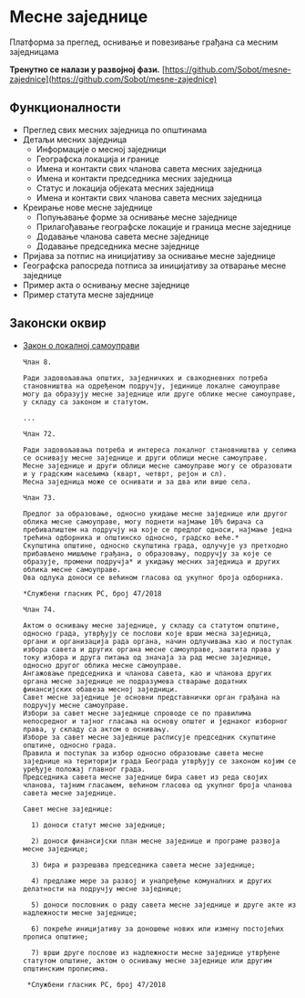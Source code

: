 # Месне заједнице
Платформа за преглед, оснивање и повезивање грађана са месним заједницама

**Тренутно се налази у развојној фази.**
[https://github.com/Sobot/mesne-zajednice](https://github.com/Sobot/mesne-zajednice)

## Функционалности

- Преглед свих месних заједница по општинама
- Детаљи месних заједница
  - Информације о месној заједници
  - Географска локација и границе
  - Имена и контакти свих чланова савета месних заједница
  - Имена и контакти председника месних заједница
  - Статус и локација објеката месних заједница
  - Имена и контакти свих чланова савета месних заједница
- Креирање нове месне заједнице
  - Попуњавање форме за оснивање месне заједнице
  - Прилагођавање географске локације и граница месне заједнице
  - Додавање чланова савета месне заједнице
  - Додавање председника месне заједнице
- Пријава за потпис на иницијативу за оснивање месне заједнице
- Географска рапосреда потписа за иницијативу за отварање месне заједнице
- Пример акта о оснивању месне заједнице
- Пример статута месне заједнице

## Законски оквир

- [Закон о локалној самоуправи](https://pravno-informacioni-sistem.rs/eli/rep/sgrs/skupstina/zakon/2007/129/2/reg)
    ```
    Члан 8.

    Ради задовољавања општих, заједничких и свакодневних потреба становништва на одређеном подручју, јединице локалне самоуправе могу да образују месне заједнице или друге облике месне самоуправе, у складу са законом и статутом.

    ... 

    Члан 72.
    
    Ради задовољавања потреба и интереса локалног становништва у селима се оснивају месне заједнице и други облици месне самоуправе.    
    Месне заједнице и други облици месне самоуправе могу се образовати и у градским насељима (кварт, четврт, рејон и сл).    
    Месна заједница може се оснивати и за два или више села.

    Члан 73.

    Предлог за образовање, односно укидање месне заједнице или другог облика месне самоуправе, могу поднети најмање 10% бирача са пребивалиштем на подручју на које се предлог односи, најмање једна трећина одборника и општинско односно, градско веће.*    
    Скупштина општине, односно скупштина града, одлучује уз претходно прибављено мишљење грађана, о образовању, подручју за које се образује, промени подручја* и укидању месних заједница и других облика месне самоуправе.    
    Ова одлука доноси се већином гласова од укупног броја одборника.
    
    *Службени гласник РС, број 47/2018
  
  Члан 74.

    Актом о оснивању месне заједнице, у складу са статутом општине, односно града, утврђују се послови које врши месна заједница, органи и организација рада органа, начин одлучивања као и поступак избора савета и других органа месне самоуправе, заштита права у току избора и друга питања од значаја за рад месне заједнице, односно другог облика месне самоуправе.    
    Ангажовање председника и чланова савета, као и чланова других органа месне заједнице не подразумева стварање додатних финансијских обавеза месној заједници.    
    Савет месне заједнице је основни представнички орган грађана на подручју месне самоуправе.    
    Избори за савет месне заједнице спроводе се по правилима непосредног и тајног гласања на основу општег и једнаког изборног права, у складу са актом о оснивању.    
    Изборе за савет месне заједнице расписује председник скупштине општине, односно града.    
    Правила и поступак за избор односно образовање савета месне заједнице на територији града Београда утврђују се законом којим се уређује положај главног града.    
    Председника савета месне заједнице бира савет из реда својих чланова, тајним гласањем, већином гласова од укупног броја чланова савета месне заједнице.
    
    Савет месне заједнице:
    
      1) доноси статут месне заједнице;
    
      2) доноси финансијски план месне заједнице и програме развоја месне заједнице;
    
      3) бира и разрешава председника савета месне заједнице;
    
      4) предлаже мере за развој и унапређење комуналних и других делатности на подручју месне заједнице;
    
      5) доноси пословник о раду савета месне заједнице и друге акте из надлежности месне заједнице;
    
      6) покреће иницијативу за доношење нових или измену постојећих прописа општине;
    
      7) врши друге послове из надлежности месне заједнице утврђене статутом општине, актом о оснивању месне заједнице или другим општинским прописима.
    
     *Службени гласник РС, број 47/2018
  
  
    ```

